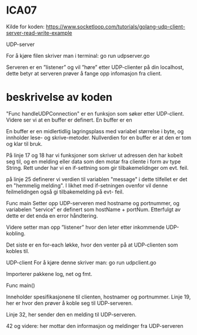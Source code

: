 # ICA07


Kilde for koden: https://www.socketloop.com/tutorials/golang-udp-client-server-read-write-example



UDP-server

For å kjøre filen skriver man i terminal: go run udpserver.go


Serveren er en ”listener” og vil ”høre” etter UDP-clienter på din localhost, dette betyr at serveren prøver å fange opp infomasjon fra client.

# beskrivelse av koden

"Func handleUDPConnection" er en funksjon som søker etter UDP-client. Videre ser vi at en buffer er definert. En buffer er en 


En buffer er en midlertidlig lagringsplass med variabel størrelse i byte, og innholder lese- og skrive-metoder. Nullverdien for en buffer er at den er tom og klar til bruk.

På linje 17 og 18 har vi funksjoner som skriver ut adressen den har kobelt seg til, og en melding eller data som den motar fra cliente i form av type String. Rett under har vi en if-settning som gir tilbakemelidnger om evt. feil.

på linje 25 definerer vi verdien til variablen "message" i dette tilfellet er det en "hemmelig melding". I likhet med if-setningen ovenfor vil denne feilmelidngen også gi tilbakemelding på evt- feil.

Func main
Setter opp UDP-serveren med hostname og portnummer, og variabelen "service" er definert som hostName + portNum. Etterfulgt av dette er det enda en error håndtering.

Videre setter man opp ”listener” hvor den leter etter inkommende UDP-kobling.

Det siste er en for-each løkke, hvor den venter på at UDP-clienten som kobles til.


UDP-client
For å kjøre denne skriver man: go run udpclient.go

Importerer pakkene log, net og fmt.

Func main()

Inneholder spesifikasjonene til clienten, hostnamer og portnummer.
Linje 19, her er hvor den prøver å koble seg til UDP-serveren.


Linje 32, her sender den en melding til UDP-serveren.

42 og videre: her mottar den informasjon og meldinger fra UDP-serveren



